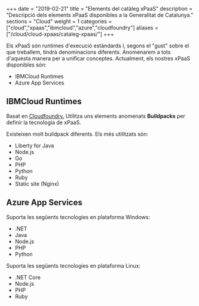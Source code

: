 +++
date        = "2019-02-21"
title       = "Elements del catàleg xPaaS"
description = "Descripció dels elements xPaaS disponibles a la Generalitat de Catalunya."
sections    = "Cloud"
weight      = 1
categories  = ["cloud","xpaas","ibmcloud","azure","cloudfoundry"]
aliases     = ["/cloud/cloud-xpaas/cataleg-xpaas/"]
+++

Els xPaaS són runtimes d'execució estàndards i, segons el "gust" sobre el que treballem, tindrà denominacions diferents. Anomenarem a tots d'aquesta manera per a unificar conceptes. Actualment, els nostres xPaaS disponibles són:

- IBMCloud Runtimes
- Azure App Services

## IBMCloud Runtimes

Basat en [Cloudfoundry.](https://www.cloudfoundry.org/)
Utilitza uns elements anomenats **Buildpacks** per definir la tecnologia de xPaaS.

Existeixen molt buildpack diferents. Els més utilitzats són:

- Liberty for Java
- Node.js
- Go
- PHP
- Python
- Ruby
- Static site (Nginx)

## Azure  App Services

Suporta les següents tecnologies en plataforma Windows:

- .NET
- Java
- Node.js
- PHP 
- Python

Suporta les següents tecnologies en plataforma Linux:

- .NET Core
- Node.js
- PHP 
- Ruby
